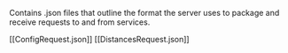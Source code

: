 Contains .json files that outline the format the server uses to package and receive requests to and from services.

[[ConfigRequest.json]]
[[DistancesRequest.json]]